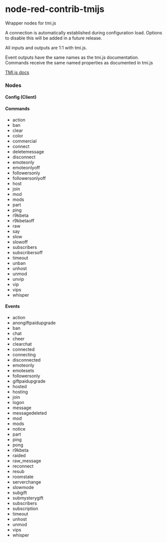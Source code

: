 # node-red-contrib-tmijs

Wrapper nodes for tmi.js

A connection is automatically established during configuration load.
Options to disable this will be added in a future release.

All inputs and outputs are 1:1 with tmi.js. 

Event outputs have the same names as the tmi.js documentation.
Commands receive the same named properties as documented in tmi.js

[TMI.js docs](https://docs.tmijs.org/)

### Nodes

#### Config (Client)

#### Commands

-   action
-   ban
-   clear
-   color
-   commercial
-   connect
-   deletemessage
-   disconnect
-   emoteonly
-   emoteonlyoff
-   followersonly
-   followersonlyoff
-   host
-   join
-   mod
-   mods
-   part
-   ping
-   r9kbeta
-   r9kbetaoff
-   raw
-   say
-   slow
-   slowoff
-   subscribers
-   subscribersoff
-   timeout
-   unban
-   unhost
-   unmod
-   unvip
-   vip
-   vips
-   whisper

#### Events

-   action
-   anongiftpaidupgrade
-   ban
-   chat
-   cheer
-   clearchat
-   connected
-   connecting
-   disconnected
-   emoteonly
-   emotesets
-   followersonly
-   giftpaidupgrade
-   hosted
-   hosting
-   join
-   logon
-   message
-   messagedeleted
-   mod
-   mods
-   notice
-   part
-   ping
-   pong
-   r9kbeta
-   raided
-   raw_message
-   reconnect
-   resub
-   roomstate
-   serverchange
-   slowmode
-   subgift
-   submysterygift
-   subscribers
-   subscription
-   timeout
-   unhost
-   unmod
-   vips
-   whisper
